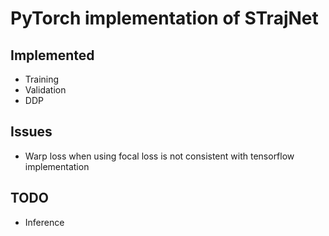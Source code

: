 # PyTorch implementation of STrajNet

## Implemented
- Training
- Validation
- DDP

## Issues
- Warp loss when using focal loss is not consistent with tensorflow implementation

## TODO
- Inference
